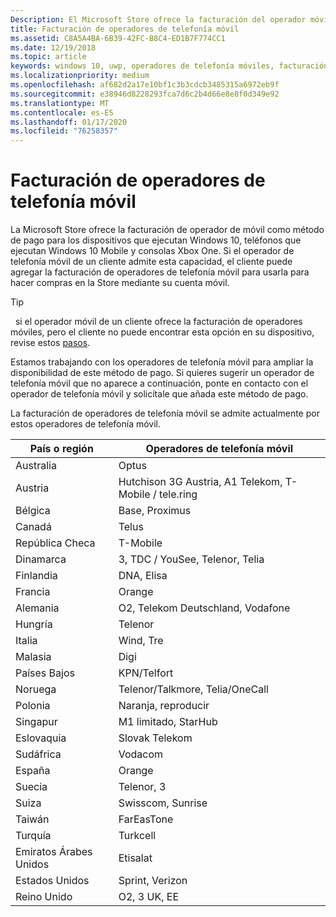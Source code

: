 ```yaml
---
Description: El Microsoft Store ofrece la facturación del operador móvil como método de pago para los operadores móviles que admiten esta funcionalidad.
title: Facturación de operadores de telefonía móvil
ms.assetid: C8A5A4BA-6B39-42FC-B8C4-ED1B7F774CC1
ms.date: 12/19/2018
ms.topic: article
keywords: windows 10, uwp, operadores de telefonía móviles, facturación móvil, facturación de operador de telefonía móvil
ms.localizationpriority: medium
ms.openlocfilehash: af682d2a17e10bf1c3b3cdcb3485315a6972eb9f
ms.sourcegitcommit: e38946d8228293fca7d6c2b4d66e8e8f0d349e92
ms.translationtype: MT
ms.contentlocale: es-ES
ms.lasthandoff: 01/17/2020
ms.locfileid: "76258357"
---
```

# <a name="mobile-operator-billing"></a>Facturación de operadores de telefonía móvil


La Microsoft Store ofrece la facturación de operador de móvil como método de pago para los dispositivos que ejecutan Windows 10, teléfonos que ejecutan Windows 10 Mobile y consolas Xbox One. Si el operador de telefonía móvil de un cliente admite esta capacidad, el cliente puede agregar la facturación de operadores de telefonía móvil para usarla para hacer compras en la Store mediante su cuenta móvil.

> [!TIP]
>  si el operador móvil de un cliente ofrece la facturación de operadores móviles, pero el cliente no puede encontrar esta opción en su dispositivo, revise estos [pasos](https://support.microsoft.com/instantanswers/b25d6dd6-fb8b-3710-1e13-4d30eb01b51f).

Estamos trabajando con los operadores de telefonía móvil para ampliar la disponibilidad de este método de pago. Si quieres sugerir un operador de telefonía móvil que no aparece a continuación, ponte en contacto con el operador de telefonía móvil y solicítale que añada este método de pago.

La facturación de operadores de telefonía móvil se admite actualmente por estos operadores de telefonía móvil.

| País o región       | Operadores de telefonía móvil                                        |
|----------------------|---------------------------------------------------------|
| Australia            | Optus                                                   |
| Austria              | Hutchison 3G Austria, A1 Telekom, T-Mobile / tele.ring  |
| Bélgica              | Base, Proximus                                          |
| Canadá               | Telus                                                   |
| República Checa       | T-Mobile                                                |
| Dinamarca              | 3, TDC / YouSee, Telenor, Telia                         |
| Finlandia              | DNA, Elisa                                              |
| Francia               | Orange                                                  |
| Alemania              | O2, Telekom Deutschland, Vodafone                       |
| Hungría              | Telenor                                                 |
| Italia                | Wind, Tre                                               |
| Malasia             | Digi                                                    |
| Países Bajos          | KPN/Telfort                                           |
| Noruega               | Telenor/Talkmore, Telia/OneCall                     |
| Polonia               | Naranja, reproducir                                            |
| Singapur            | M1 limitado, StarHub                                     |
| Eslovaquia             | Slovak Telekom                                          |
| Sudáfrica         | Vodacom                                                 |
| España                | Orange                                                  |
| Suecia               | Telenor, 3                                              |
| Suiza          | Swisscom, Sunrise                                       |
| Taiwán               | FarEasTone                                              |
| Turquía               | Turkcell                                                |
| Emiratos Árabes Unidos | Etisalat                                                |
| Estados Unidos        | Sprint, Verizon                                         |
| Reino Unido       | O2, 3 UK, EE                                            |

 



 


 

 




